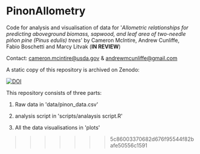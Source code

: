 # PinonAllometry
Code for analysis and visualisation of data for '_Allometric relationships for predicting aboveground biomass, sapwood, and leaf area of two-needle piñon pine (Pinus edulis) trees_' by Cameron McIntire, Andrew Cunliffe, Fabio Boschetti and Marcy Litvak (**IN REVIEW**)

Contact: cameron.mcintire@usda.gov & andrewmcunliffe@gmail.com





A static copy of this repository is archived on Zenodo:

[![DOI](https://zenodo.org/badge/307378812.svg)](https://zenodo.org/badge/latestdoi/307378812)

This repository consists of three parts:

1) Raw data in 'data/pinon_data.csv'

2) analysis script in 'scripts/analaysis script.R'

3)  All the data visualisations in 'plots'
>>>>>>> 5c86003370682d676f95544f82bafe50556c1591
